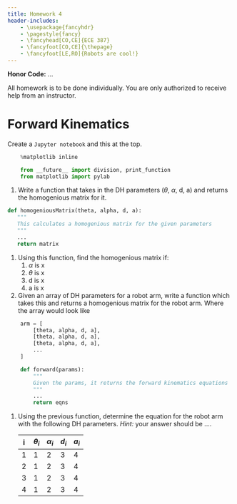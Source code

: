 ```yaml
---
title: Homework 4
header-includes:
    - \usepackage{fancyhdr}
    - \pagestyle{fancy}
    - \fancyhead[CO,CE]{ECE 387}
    - \fancyfoot[CO,CE]{\thepage}
    - \fancyfoot[LE,RO]{Robots are cool!}
---
```


**Honor Code:** ...

All homework is to be done individually. You are only authorized to receive help from an
instructor.

# Forward Kinematics

Create a `Jupyter notebook` and this at the top.

```python
	%matplotlib inline

	from __future__ import division, print_function
	from matplotlib import pylab
```

1. Write a function that takes in the DH parameters ($\theta$, $\alpha$, d, a) and returns 
   the homogenious matrix for it.
```python
def homogeniousMatrix(theta, alpha, d, a):
   """
   This calculates a homogenious matrix for the given parameters
   """
   ...
   return matrix
```
1. Using this function, find the homogenious matrix if:
    1. $\alpha$ is x
    1. $\theta$ is x
    1. d is x
    1. a is x
1. Given an array of DH parameters for a robot arm, write a function which takes this and 
   returns a homogenious matrix for the robot arm. Where the array would look like
```python
	arm = [
		[theta, alpha, d, a],
		[theta, alpha, d, a],
		[theta, alpha, d, a],
		...
	]

	def forward(params):
		"""
		Given the params, it returns the forward kinematics equations
		"""
		...
		return eqns
```
1. Using the previous function, determine the equation for the robot arm with the following
   DH parameters. *Hint:* your answer should be ....
   
   | i |$\theta_i$|$\alpha_i$| $d_i$ | $a_i$ |
   |---|----------|----------|-------|-------|
   | 1 |1         |2         |3      |4      |
   | 2 |1         |2         |3      |4      |
   | 3 |1         |2         |3      |4      |
   | 4 |1         |2         |3      |4      |